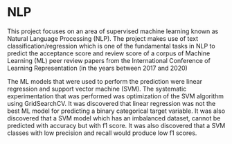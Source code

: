 # NLP
This project focuses on an area of supervised machine learning known as Natural Language Processing (NLP). The project makes use of text classification/regression which is one of the fundamental tasks in NLP to predict the acceptance score and review score of a corpus of Machine Learning (ML) peer review papers from the International Conference of Learning Representation (in the years between 2017 and 2020)

The ML models that were used
to perform the prediction were linear regression and support
vector machine (SVM). The systematic experimentation that
was performed was optimization of the SVM algorithm using
GridSearchCV. It was discovered that linear regression was not
the best ML model for predicting a binary categorical target
variable. It was also discovered that a SVM model which has
an imbalanced dataset, cannot be predicted with accuracy but
with f1 score. It was also discovered that a SVM classes with
low precision and recall would produce low f1 scores.
